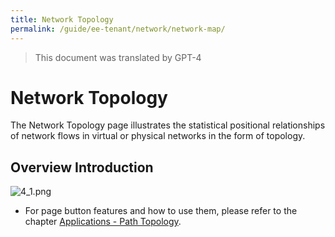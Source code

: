 ```yaml
---
title: Network Topology
permalink: /guide/ee-tenant/network/network-map/
---
```


> This document was translated by GPT-4

# Network Topology

The Network Topology page illustrates the statistical positional relationships of network flows in virtual or physical networks in the form of topology.

## Overview Introduction

![4_1.png](https://yunshan-guangzhou.oss-cn-beijing.aliyuncs.com/pub/pic/20230920650ac4d081034.png)

- For page button features and how to use them, please refer to the chapter [Applications - Path Topology](../application/path-topology/).

